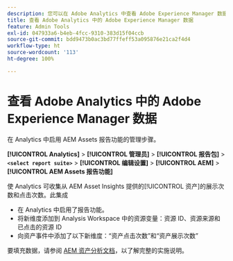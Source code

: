 ```yaml
---
description: 您可以在 Adobe Analytics 中查看 Adobe Experience Manager 数据
title: 查看 Adobe Analytics 中的 Adobe Experience Manager 数据
feature: Admin Tools
exl-id: 047933a6-b4eb-4fcc-9310-383d15f04ccb
source-git-commit: bdd9473b0ac3bd77ffeff53a095876e21ca2f4d4
workflow-type: ht
source-wordcount: '113'
ht-degree: 100%

---
```


# 查看 Adobe Analytics 中的 Adobe Experience Manager 数据

在 Analytics 中启用 AEM Assets 报告功能的管理步骤。

**[!UICONTROL Analytics]** > **[!UICONTROL 管理员]** > **[!UICONTROL 报告包]** > **`<select report suite>`** > **[!UICONTROL 编辑设置]** > **[!UICONTROL AEM]** > **[!UICONTROL AEM Assets 报告功能]**

使 Analytics 可收集从 AEM Asset Insights 提供的[!UICONTROL 资产]的展示次数和点击次数。此集成

* 在 Analytics 中启用了报告功能。
* 将新维度添加到 Analysis Workspace 中的资源变量：资源 ID、资源来源和已点击的资源 ID
* 向资产事件中添加了以下新维度：“资产点击次数”和“资产展示次数”

要填充数据，请参阅 [AEM 资产分析文档](https://experienceleague.adobe.com/docs/experience-manager-cloud-service/assets/manage/assets-insights.html)，以了解完整的实施说明。

<!--The content in this article is duplicated with the content in the Integration guide (aem-assets-reporting.md)-->

